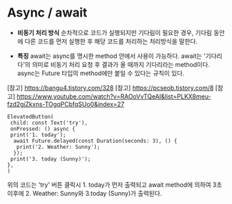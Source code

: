 # Async / await
- **비동기 처리 방식**
순차적으로 코드가 실행되지만 기다림이 필요한 경우, 기다림 동안에 다른 코드를 먼저 실행한 후 해당 코드를 처리하는 처리방식을 말한다.

- **특징**
await는 async를 명시한 method 안에서 사용이 가능하다.
await는 '기다리다'의 의미로 비동기 처리 요청 후 결과가 올 때까지 기다리라는 method이다.
async는 Future 타입의 method에만 붙일 수 있다는 규칙이 있다.

[참고] https://bangu4.tistory.com/328
[참고] https://pcseob.tistory.com/8
[참고] https://www.youtube.com/watch?v=RAOoVvTQeAI&list=PLKX8meu-fzd2gjZkxns-TOgqPCbfqSUo0&index=27

```
ElevatedButton(
 child: const Text('try'),
 onPressed: () async {
 print('1. today');
  await Future.delayed(const Duration(seconds: 3), () {
   print('2. Weather: Sunny');
  });
 print('3. today (Sunny)');
},
)
```
위의 코드는 'try' 버튼 클릭시 1. today가 먼저 출력되고 await method에 의하여 3초 이후에 2. Weather: Sunny와 3.today (Sunny)가 출력된다.
